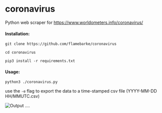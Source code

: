 # coronavirus
Python web scraper for https://www.worldometers.info/coronavirus/ 

#### Installation:

`git clone https://github.com/flamebarke/coronavirus`

`cd coronavirus`

`pip3 install -r requirements.txt`

#### Usage: 

`python3 ./coronavirus.py`

use the `-e` flag to export the data to a time-stamped csv file (YYYY-MM-DD HH/MMUTC.csv)

![Output](https://github.com/flamebarke/coronavirus/blob/master/screen_shot.png)
....

